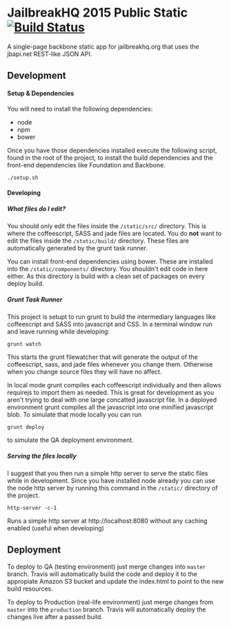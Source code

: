 # JailbreakHQ 2015 Public Static [![Build Status](https://travis-ci.org/jailbreakhq/public-static.svg?branch=master)](https://travis-ci.org/jailbreakhq/public-static)
A single-page backbone static app for jailbreakhq.org that uses the jbapi.net REST-like JSON API.

## Development
#### Setup & Dependencies
You will need to install the following dependencies:

* node
* npm
* bower

Once you have those dependencies installed execute the following script, found in the root of the project, to install the build dependencies and the front-end dependencies like Foundation and Backbone.

```
./setup.sh
```

#### Developing

##### What files do I edit?
You should only edit the files inside the `/static/src/` directory. This is where the coffeescript, SASS and jade files are located. You do **not** want to edit the files inside the `/static/build/` directory. These files are automatically generated by the grunt task runner.

You can install front-end dependencies using bower. These are installed into the `/static/components/` directory. You shouldn't edit code in here either. As this directory is build with a clean set of packages on every deploy build.

##### Grunt Task Runner
This project is setupt to run grunt to build the intermediary languages like coffeescript and SASS into javascript and CSS. In a terminal window run and leave running while developing:

```
grunt watch
```

This starts the grunt filewatcher that will generate the output of the coffeescript, sass, and jade files whenever you change them. Otherwise when you change source files they will have no affect.

In local mode grunt compiles each coffeescript individually and then allows requirejs to import them as needed. This is great for development as you aren't trying to deal with one large concatted javascript file. In a deployed environment grunt compiles all the javascript into one minified javascript blob. To simulate that mode locally you can run 

```
grunt deploy
```

to simulate the QA deployment environment.

##### Serving the files locally
I suggest that you then run a simple http server to serve the static files while in development. Since you have installed node already you can use the node http server by running this command in the `/static/` directory of the project.

```
http-server -c-1
```

Runs a simple http server at http://localhost:8080 without any caching enabled (useful when developing) 

## Deployment

To deploy to QA (testing environment) just merge changes into `master` branch. Travis will automatically build the code and deploy it to the appropiate Amazon S3 bucket and update the index.html to point to the new build resources.

To deploy to Production (real-life environment) just merge changes from `master` into the `production` branch. Travis will automatically deploy the changes live after a passed build.